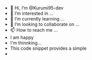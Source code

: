 - 👋 Hi, I’m @Kurumi95-dev
- 👀 I’m interested in ...
- 🌱 I’m currently learning ...
- 💞️ I’m looking to collaborate on ...
- 📫 How to reach me ...
- I am happy
-  I'm thinnking...
- This code snippet provides a simple
-  


<!---
Kurumi95-dev/Kurumi95-dev is a ✨ special ✨ repository because its `README.md` (this file) appears on your GitHub profile.
You can click the Preview link to take a look at your changes.
--->
